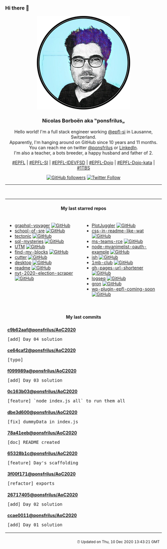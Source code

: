 ### Hi there 👋

<p align="center">
  <!-- use https://avatars3.githubusercontent.com/u/176002?v=4 for your default github picture -->
  <img src="https://raw.githubusercontent.com/ponsfrilus/ponsfrilus/master/img/ponsfrilus.png" title="Nicolas Borboën aka ‟ponsfrilus„" alt="Nicolas Borboën aka ‟ponsfrilus„" />
  <h3 align="center">
    Nicolas Borboën aka ‟ponsfrilus„
  </h3>
  <p align="center">
    Hello world! I'm a full stack engineer working <a href="https://github.com/epfl-si">@epfl-si</a> in Lausanne, Switzerland.
    <br />Apparently, I'm hanging around on GitHub since 10 years and 11 months.
    <br />You can reach me on twitter <a href="https://twitter.com/ponsfrilus">@ponsfrilus</a> or <a href="http://linkedin.com/in/nicolasborboen">LinkedIn</a>.
    <br />I'm also a teacher, a bots breeder, a happy husband and father of 2.
  </p>
  <p align="center">
    <a href="https://www.epfl.ch">#EPFL</a> | 
    <a href="https://github.com/epfl-si/">#EPFL-SI</a> | 
    <a href="https://github.com/epfl-idevfsd">#EPFL-IDEVFSD</a> | 
    <a href="https://github.com/topics/epfl-dojo">#EPFL-Dojo</a> | 
    <a href="https://github.com/topics/epfl-dojo-kata">#EPFL-Dojo-kata</a> | 
    <a href="https://en.wikipedia.org/wiki/Indentation_style#Variant:_1TBS_(OTBS)">#1TBS</a>
  </p>
  <p align="center">
    <a href="https://github.com/ponsfrilus"><img alt="GitHub followers" src="https://img.shields.io/github/followers/ponsfrilus?label=Follow%20me%20on%20github&style=social"></a>
    <a href="https://twitter.com/ponsfrilus"><img alt="Twitter Follow" src="https://img.shields.io/twitter/follow/ponsfrilus?label=follow%20me%20on%20twitter&style=social"></a>
  </p>
  </p><hr><table align="center">
<tr>
<td colspan="2" align="center"><h4>My last starred repos</h4></td>
</tr>
<tr>
<td valign="top">
<ul>
<li>
<a href="https://github.com/APIs-guru/graphql-voyager" title="🛰️ Represent any GraphQL API as an interactive graph" target="_blank">graphql-voyager</a>&nbsp;<a href="https://github.com/APIs-guru/graphql-voyager" title="🛰️ Represent any GraphQL API as an interactive graph" target="_blank"><img src="https://img.shields.io/github/stars/APIs-guru/graphql-voyager?style=social" alt="GitHub"></a>
</li>
<li>
<a href="https://github.com/linkedin/school-of-sre" title="At LinkedIn, we are using this curriculum for onboarding our entry level talents into the SRE role." target="_blank">school-of-sre</a>&nbsp;<a href="https://github.com/linkedin/school-of-sre" title="At LinkedIn, we are using this curriculum for onboarding our entry level talents into the SRE role." target="_blank"><img src="https://img.shields.io/github/stars/linkedin/school-of-sre?style=social" alt="GitHub"></a>
</li>
<li>
<a href="https://github.com/crlf0710/tectonic" title="Experimental Oxidization of Tectonic the TeX/LaTeX engine." target="_blank">tectonic</a>&nbsp;<a href="https://github.com/crlf0710/tectonic" title="Experimental Oxidization of Tectonic the TeX/LaTeX engine." target="_blank"><img src="https://img.shields.io/github/stars/crlf0710/tectonic?style=social" alt="GitHub"></a>
</li>
<li>
<a href="https://github.com/NUKnightLab/sql-mysteries" title="Inspired by @veltman's command-line mystery, use SQL to research clues and find out whodunit!" target="_blank">sql-mysteries</a>&nbsp;<a href="https://github.com/NUKnightLab/sql-mysteries" title="Inspired by @veltman's command-line mystery, use SQL to research clues and find out whodunit!" target="_blank"><img src="https://img.shields.io/github/stars/NUKnightLab/sql-mysteries?style=social" alt="GitHub"></a>
</li>
<li>
<a href="https://github.com/utmapp/UTM" title="Virtual machines for iOS" target="_blank">UTM</a>&nbsp;<a href="https://github.com/utmapp/UTM" title="Virtual machines for iOS" target="_blank"><img src="https://img.shields.io/github/stars/utmapp/UTM?style=social" alt="GitHub"></a>
</li>
<li>
<a href="https://github.com/eddysims/find-my-blocks" title="A tool to help you find what Gutenbergs blocks you have used on your website and where they are located." target="_blank">find-my-blocks</a>&nbsp;<a href="https://github.com/eddysims/find-my-blocks" title="A tool to help you find what Gutenbergs blocks you have used on your website and where they are located." target="_blank"><img src="https://img.shields.io/github/stars/eddysims/find-my-blocks?style=social" alt="GitHub"></a>
</li>
<li>
<a href="https://github.com/rizinorg/cutter" title="Free and Open Source Reverse Engineering Platform powered by rizin" target="_blank">cutter</a>&nbsp;<a href="https://github.com/rizinorg/cutter" title="Free and Open Source Reverse Engineering Platform powered by rizin" target="_blank"><img src="https://img.shields.io/github/stars/rizinorg/cutter?style=social" alt="GitHub"></a>
</li>
<li>
<a href="https://github.com/desktop/desktop" title="Simple collaboration from your desktop" target="_blank">desktop</a>&nbsp;<a href="https://github.com/desktop/desktop" title="Simple collaboration from your desktop" target="_blank"><img src="https://img.shields.io/github/stars/desktop/desktop?style=social" alt="GitHub"></a>
</li>
<li>
<a href="https://github.com/notifyme-app/readme" title="Overview of NotifyMe: A decentralised check-in system for meetings and events" target="_blank">readme</a>&nbsp;<a href="https://github.com/notifyme-app/readme" title="Overview of NotifyMe: A decentralised check-in system for meetings and events" target="_blank"><img src="https://img.shields.io/github/stars/notifyme-app/readme?style=social" alt="GitHub"></a>
</li>
<li>
<a href="https://github.com/alex/nyt-2020-election-scraper" title="null" target="_blank">nyt-2020-election-scraper</a>&nbsp;<a href="https://github.com/alex/nyt-2020-election-scraper" title="null" target="_blank"><img src="https://img.shields.io/github/stars/alex/nyt-2020-election-scraper?style=social" alt="GitHub"></a>
</li>
</ul>
<img width="450" height="1" /></td>
<td valign="top">
<ul>
<li>
<a href="https://github.com/facontidavide/PlotJuggler" title="The Time Series Visualization Tool that you deserve." target="_blank">PlotJuggler</a>&nbsp;<a href="https://github.com/facontidavide/PlotJuggler" title="The Time Series Visualization Tool that you deserve." target="_blank"><img src="https://img.shields.io/github/stars/facontidavide/PlotJuggler?style=social" alt="GitHub"></a>
</li>
<li>
<a href="https://github.com/sindresorhus/css-in-readme-like-wat" title="Style your readme using CSS with this simple trick" target="_blank">css-in-readme-like-wat</a>&nbsp;<a href="https://github.com/sindresorhus/css-in-readme-like-wat" title="Style your readme using CSS with this simple trick" target="_blank"><img src="https://img.shields.io/github/stars/sindresorhus/css-in-readme-like-wat?style=social" alt="GitHub"></a>
</li>
<li>
<a href="https://github.com/oskarsve/ms-teams-rce" title="null" target="_blank">ms-teams-rce</a>&nbsp;<a href="https://github.com/oskarsve/ms-teams-rce" title="null" target="_blank"><img src="https://img.shields.io/github/stars/oskarsve/ms-teams-rce?style=social" alt="GitHub"></a>
</li>
<li>
<a href="https://github.com/ipmanlk/node-myanimelist-oauth-example" title="How to generate an Access Token using the new MyAnimeList's API." target="_blank">node-myanimelist-oauth-example</a>&nbsp;<a href="https://github.com/ipmanlk/node-myanimelist-oauth-example" title="How to generate an Access Token using the new MyAnimeList's API." target="_blank"><img src="https://img.shields.io/github/stars/ipmanlk/node-myanimelist-oauth-example?style=social" alt="GitHub"></a>
</li>
<li>
<a href="https://github.com/ish-app/ish" title="Linux shell for iOS" target="_blank">ish</a>&nbsp;<a href="https://github.com/ish-app/ish" title="Linux shell for iOS" target="_blank"><img src="https://img.shields.io/github/stars/ish-app/ish?style=social" alt="GitHub"></a>
</li>
<li>
<a href="https://github.com/bradleytaunt/1mb-club" title="An exclusive members-only club for web pages weighing less than 1 megabyte" target="_blank">1mb-club</a>&nbsp;<a href="https://github.com/bradleytaunt/1mb-club" title="An exclusive members-only club for web pages weighing less than 1 megabyte" target="_blank"><img src="https://img.shields.io/github/stars/bradleytaunt/1mb-club?style=social" alt="GitHub"></a>
</li>
<li>
<a href="https://github.com/nelsontky/gh-pages-url-shortener" title="Minimal URL shortener that can be entirely hosted on GitHub pages." target="_blank">gh-pages-url-shortener</a>&nbsp;<a href="https://github.com/nelsontky/gh-pages-url-shortener" title="Minimal URL shortener that can be entirely hosted on GitHub pages." target="_blank"><img src="https://img.shields.io/github/stars/nelsontky/gh-pages-url-shortener?style=social" alt="GitHub"></a>
</li>
<li>
<a href="https://github.com/logseq/logseq" title="A privacy-first, open-source platform for knowledge sharing and management. " target="_blank">logseq</a>&nbsp;<a href="https://github.com/logseq/logseq" title="A privacy-first, open-source platform for knowledge sharing and management. " target="_blank"><img src="https://img.shields.io/github/stars/logseq/logseq?style=social" alt="GitHub"></a>
</li>
<li>
<a href="https://github.com/tomnomnom/gron" title="Make JSON greppable!" target="_blank">gron</a>&nbsp;<a href="https://github.com/tomnomnom/gron" title="Make JSON greppable!" target="_blank"><img src="https://img.shields.io/github/stars/tomnomnom/gron?style=social" alt="GitHub"></a>
</li>
<li>
<a href="https://github.com/epfl-si/wp-plugin-epfl-coming-soon" title="Basic WordPress plugin that allows to display a coming soon / maintenance page. Rest API status + wp cli maintenance-mode." target="_blank">wp-plugin-epfl-coming-soon</a>&nbsp;<a href="https://github.com/epfl-si/wp-plugin-epfl-coming-soon" title="Basic WordPress plugin that allows to display a coming soon / maintenance page. Rest API status + wp cli maintenance-mode." target="_blank"><img src="https://img.shields.io/github/stars/epfl-si/wp-plugin-epfl-coming-soon?style=social" alt="GitHub"></a>
</li>
</ul>
<img width="450" height="1" /></td>
</tr>
<tr>
<td colspan="2" align="center"><h4>My last commits</h4></td>
</tr>
<tr>
        <td colspan="2">
          <div><strong><a href="https://api.github.com/repos/ponsfrilus/AoC2020/commits/c9b62aaf54140e056718ed90fe1a44080ba64fe6" title="2020-12-04T13:19:08.000+01:00" target="_blank">c9b62aaf</a><a href="https://github.com/ponsfrilus">@ponsfrilus</a><a href="https://github.com/ponsfrilus/AoC2020" title="null">/AoC2020</a></strong></div>
          <pre>[add] Day 04 solution</pre>
        </td>
        </tr><tr>
        <td colspan="2">
          <div><strong><a href="https://api.github.com/repos/ponsfrilus/AoC2020/commits/ce64caf275ac250f3fc41eb2d47e457c06bfe375" title="2020-12-03T15:41:24.000+01:00" target="_blank">ce64caf2</a><a href="https://github.com/ponsfrilus">@ponsfrilus</a><a href="https://github.com/ponsfrilus/AoC2020" title="null">/AoC2020</a></strong></div>
          <pre>[typo]</pre>
        </td>
        </tr><tr>
        <td colspan="2">
          <div><strong><a href="https://api.github.com/repos/ponsfrilus/AoC2020/commits/f099989ac2880f45e207eb728873fb2e10b3ddc7" title="2020-12-03T15:41:01.000+01:00" target="_blank">f099989a</a><a href="https://github.com/ponsfrilus">@ponsfrilus</a><a href="https://github.com/ponsfrilus/AoC2020" title="null">/AoC2020</a></strong></div>
          <pre>[add] Day 03 solution</pre>
        </td>
        </tr><tr>
        <td colspan="2">
          <div><strong><a href="https://api.github.com/repos/ponsfrilus/AoC2020/commits/0c163b037da1e41ab3e482166cc82aa0de0ebeb2" title="2020-12-02T13:03:11.000+01:00" target="_blank">0c163b03</a><a href="https://github.com/ponsfrilus">@ponsfrilus</a><a href="https://github.com/ponsfrilus/AoC2020" title="null">/AoC2020</a></strong></div>
          <pre>[feature] `node index.js all` to run them all</pre>
        </td>
        </tr><tr>
        <td colspan="2">
          <div><strong><a href="https://api.github.com/repos/ponsfrilus/AoC2020/commits/dbe3d6002f5e4864a1702daebc3e06e0e544ba07" title="2020-12-02T12:24:58.000+01:00" target="_blank">dbe3d600</a><a href="https://github.com/ponsfrilus">@ponsfrilus</a><a href="https://github.com/ponsfrilus/AoC2020" title="null">/AoC2020</a></strong></div>
          <pre>[fix] dummyData in index.js</pre>
        </td>
        </tr><tr>
        <td colspan="2">
          <div><strong><a href="https://api.github.com/repos/ponsfrilus/AoC2020/commits/78a41eeb82dd2c413382dec12a938c3dd011bad7" title="2020-12-02T12:14:29.000+01:00" target="_blank">78a41eeb</a><a href="https://github.com/ponsfrilus">@ponsfrilus</a><a href="https://github.com/ponsfrilus/AoC2020" title="null">/AoC2020</a></strong></div>
          <pre>[doc] README created</pre>
        </td>
        </tr><tr>
        <td colspan="2">
          <div><strong><a href="https://api.github.com/repos/ponsfrilus/AoC2020/commits/65328b1c55143b4b9578593c04eadea8f68d5bb1" title="2020-12-02T12:14:12.000+01:00" target="_blank">65328b1c</a><a href="https://github.com/ponsfrilus">@ponsfrilus</a><a href="https://github.com/ponsfrilus/AoC2020" title="null">/AoC2020</a></strong></div>
          <pre>[feature] Day's scaffolding</pre>
        </td>
        </tr><tr>
        <td colspan="2">
          <div><strong><a href="https://api.github.com/repos/ponsfrilus/AoC2020/commits/3f00f1713be9b9deba910bfcffd2b45296e4ca91" title="2020-12-02T12:13:57.000+01:00" target="_blank">3f00f171</a><a href="https://github.com/ponsfrilus">@ponsfrilus</a><a href="https://github.com/ponsfrilus/AoC2020" title="null">/AoC2020</a></strong></div>
          <pre>[refactor] exports</pre>
        </td>
        </tr><tr>
        <td colspan="2">
          <div><strong><a href="https://api.github.com/repos/ponsfrilus/AoC2020/commits/2671740510f7b36b57a93102d481ee28b9b9ce18" title="2020-12-02T10:42:47.000+01:00" target="_blank">26717405</a><a href="https://github.com/ponsfrilus">@ponsfrilus</a><a href="https://github.com/ponsfrilus/AoC2020" title="null">/AoC2020</a></strong></div>
          <pre>[add] Day 02 solution</pre>
        </td>
        </tr><tr>
        <td colspan="2">
          <div><strong><a href="https://api.github.com/repos/ponsfrilus/AoC2020/commits/ccae00114e77a187dfe69f07a7001a2c48ac4ac5" title="2020-12-02T10:42:36.000+01:00" target="_blank">ccae0011</a><a href="https://github.com/ponsfrilus">@ponsfrilus</a><a href="https://github.com/ponsfrilus/AoC2020" title="null">/AoC2020</a></strong></div>
          <pre>[add] Day 01 solution</pre>
        </td>
        </tr><tfoot>
<tr>
<td colspan="2" align="right">
<img width="900" height="1" />
<small>⏰ Updated on Thu, 10 Dec 2020 13:43:21 GMT</small>
</td>
</tr>
</tfoot>
<br />
</table>
